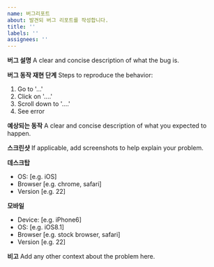 ```yaml
---
name: 버그리포트
about: 발견되 버그 리포트를 작성합니다.
title: ''
labels: ''
assignees: ''
---
```


**버그 설명**
A clear and concise description of what the bug is.

**버그 동작 재현 단계**
Steps to reproduce the behavior:

1. Go to '...'
2. Click on '....'
3. Scroll down to '....'
4. See error

**예상되는 동작**
A clear and concise description of what you expected to happen.

**스크린샷**
If applicable, add screenshots to help explain your problem.

**데스크탑**

- OS: [e.g. iOS]
- Browser [e.g. chrome, safari]
- Version [e.g. 22]

**모바일**

- Device: [e.g. iPhone6]
- OS: [e.g. iOS8.1]
- Browser [e.g. stock browser, safari]
- Version [e.g. 22]

**비고**
Add any other context about the problem here.
